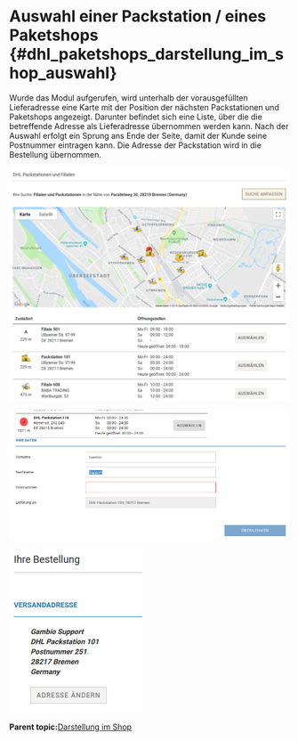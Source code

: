 # Auswahl einer Packstation / eines Paketshops {#dhl_paketshops_darstellung_im_shop_auswahl}

Wurde das Modul aufgerufen, wird unterhalb der vorausgefüllten Lieferadresse eine Karte mit der Position der nächsten Packstationen und Paketshops angezeigt. Darunter befindet sich eine Liste, über die die betreffende Adresse als Lieferadresse übernommen werden kann. Nach der Auswahl erfolgt ein Sprung ans Ende der Seite, damit der Kunde seine Postnummer eintragen kann. Die Adresse der Packstation wird in die Bestellung übernommen.

![](Bilder/dhl_paketshops/SC-20181016_005.png "Anzeige der Packstationen mit Karte")

![](Bilder/dhl_paketshops/20170628_008.png "Eingabe der Postnummer nach Auswahl der Packstation")

![](Bilder/dhl_paketshops/20170628_009.png "Die Packstation wurde für die Versandadresse übernommen")

**Parent topic:**[Darstellung im Shop](7_4_5_3_DarstellungImShop.md)

